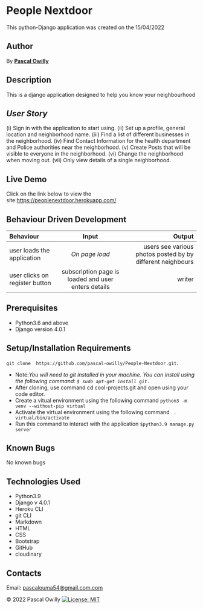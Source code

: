 # People Nextdoor


This python-Django application was created on the 15/04/2022

 ## Author
 By **[Pascal Owilly](https://github.com/Pascal-Owilly)**

## Description
This is a django application designed to help you know your neighbourhood 

## *User Story*

(i) Sign in with the application to start using.
(ii) Set up a profile, general location and neighborhood name.
(iii) Find a list of different businesses in the neighborhood.
(iv) Find Contact Information for the health department and Police authorities near the neighborhood.
(v) Create Posts that will be visible to everyone in the neighborhood.
(vi) Change the neighborhood when moving out.
(vii) Only view details of a single neighborhood.


## Live Demo
Click on the link below to view the site:https://peoplenextdoor.herokuapp.com/


## Behaviour Driven Development
| Behaviour | Input | Output |
| :---------------- | :---------------: | ------------------: |
| user loads the application | *On page load* | users see various photos posted by by different neighbours |
| user clicks on register button | subscription page is loaded and user enters details| writer | User can delete his/her posts | User can update his/her posts| Only authorized users can post to the website|

## Prerequisites
* Python3.6 and above
* Django version 4.0.1


## Setup/Installation Requirements
`git clone  https://github.com/pascal-owilly/People-Nextdoor.git`. 
* Note:<em>You will need to git installed in your machine. You can install using the following command: `$ sudo apt-get install git.`</em>
* After cloning, use command cd cool-projects.git and open using your code editor. 
* Create a vitual environment using the following command `python3 -m venv --without-pip virtual`
* Activate the virtual environment using the following command ` . virtual/bin/activate`
* Run this command  to interact with the application `$python3.9 manage.py server`

## Known Bugs

No known bugs

## Technologies Used
- Python3.9
- Django v 4.0.1
- Heroku CLI
- git CLI
- Markdown
- HTML
- CSS
- Bootstrap
- GitHub
- cloudinary
## Contacts
Email: pascalouma54@gmail.com.com

&#169; 2022 Pascal Owilly
[![License: MIT](https://img.shields.io/badge/License-MIT-yellow.svg)](https://opensource.org/licenses/MIT)